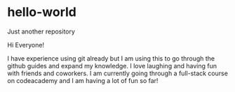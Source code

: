# hello-world
Just another repository

Hi Everyone! 

I have experience using git already but I am using this to go through the github guides and expand my knowledge.
I love laughing and having fun with friends and coworkers. I am currently going through a full-stack course on codeacademy and 
I am having a lot of fun so far! 
